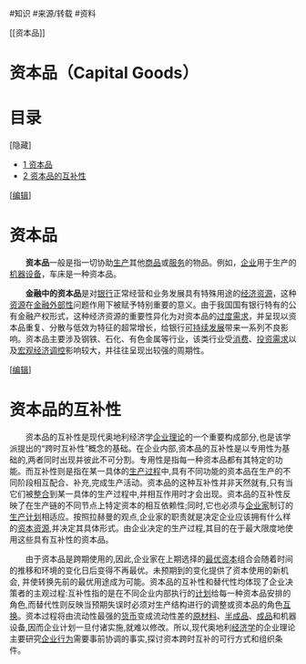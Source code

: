 #知识 
#来源/转载 
#资料 


[[资本品]]

# 资本品（Capital Goods）

# 目录

\[隐藏\]

-   [1 资本品](https://wiki.mbalib.com/wiki/%E8%B5%84%E6%9C%AC%E5%93%81#.E8.B5.84.E6.9C.AC.E5.93.81)
-   [2 资本品的互补性](https://wiki.mbalib.com/wiki/%E8%B5%84%E6%9C%AC%E5%93%81#.E8.B5.84.E6.9C.AC.E5.93.81.E7.9A.84.E4.BA.92.E8.A1.A5.E6.80.A7)

\[[编辑](https://wiki.mbalib.com/w/index.php?title=%E8%B5%84%E6%9C%AC%E5%93%81&action=edit&section=1 "编辑段落: 资本品")\]

# 资本品

　　**资本品**一般是指一切协助[生产](https://wiki.mbalib.com/wiki/%E7%94%9F%E4%BA%A7 "生产")其他[商品](https://wiki.mbalib.com/wiki/%E5%95%86%E5%93%81 "商品")或[服务](https://wiki.mbalib.com/wiki/%E6%9C%8D%E5%8A%A1 "服务")的物品。例如，[企业](https://wiki.mbalib.com/wiki/%E4%BC%81%E4%B8%9A "企业")用于生产的[机器设备](https://wiki.mbalib.com/wiki/%E6%9C%BA%E5%99%A8%E8%AE%BE%E5%A4%87 "机器设备")，车床是一种资本品。

　　**金融中的资本品**是对[银行](https://wiki.mbalib.com/wiki/%E9%93%B6%E8%A1%8C "银行")正常经营和业务发展具有特殊用途的[经济资源](https://wiki.mbalib.com/wiki/%E7%BB%8F%E6%B5%8E%E8%B5%84%E6%BA%90 "经济资源")，这种[资源](https://wiki.mbalib.com/wiki/%E8%B5%84%E6%BA%90 "资源")在[金融外部性](https://wiki.mbalib.com/wiki/%E9%87%91%E8%9E%8D%E5%A4%96%E9%83%A8%E6%80%A7 "金融外部性")问题作用下被赋予特别重要的意义。由于我国国有银行特有的公有金融产权形式，这种经济资源的重要性异化为对资本品的[过度需求](https://wiki.mbalib.com/wiki/%E8%BF%87%E5%BA%A6%E9%9C%80%E6%B1%82 "过度需求")，并呈现以资本品重复、分散与低效为特征的超常增长，给银行[可持续发展](https://wiki.mbalib.com/wiki/%E5%8F%AF%E6%8C%81%E7%BB%AD%E5%8F%91%E5%B1%95 "可持续发展")带来一系列不良影响。资本品主要涉及钢铁、石化、有色金属等行业，该类行业受[消费](https://wiki.mbalib.com/wiki/%E6%B6%88%E8%B4%B9 "消费")、[投资需求](https://wiki.mbalib.com/wiki/%E6%8A%95%E8%B5%84%E9%9C%80%E6%B1%82 "投资需求")以及[宏观经济调控](https://wiki.mbalib.com/wiki/%E5%AE%8F%E8%A7%82%E7%BB%8F%E6%B5%8E%E8%B0%83%E6%8E%A7 "宏观经济调控")影响较大，并往往呈现出较强的周期性。

\[[编辑](https://wiki.mbalib.com/w/index.php?title=%E8%B5%84%E6%9C%AC%E5%93%81&action=edit&section=2 "编辑段落: 资本品的互补性")\]

# 资本品的互补性

　　资本品的互补性是现代奥地利经济学[企业理论](https://wiki.mbalib.com/wiki/%E4%BC%81%E4%B8%9A%E7%90%86%E8%AE%BA "企业理论")的一个重要构成部分,也是该学派提出的“跨时互补性”概念的基础。在企业内部,资本品的互补性是以专用性为基础的,两者同时出现并彼此不可分割。专用性是指每一种资本品都有其特定的功能。而互补性则是指在某一具体的[生产过程](https://wiki.mbalib.com/wiki/%E7%94%9F%E4%BA%A7%E8%BF%87%E7%A8%8B "生产过程")中,具有不同功能的资本品在生产的不同阶段相互配合、补充,完成生产活动。资本品的这种互补性并非天然就有,只有当它们被[整合](https://wiki.mbalib.com/wiki/%E6%95%B4%E5%90%88 "整合")到某一具体的生产过程中,并相互作用时才会出现。资本品的互补性反映了在生产链的不同节点上特定资本的相互依赖性;同时,它也必须与[企业家](https://wiki.mbalib.com/wiki/%E4%BC%81%E4%B8%9A%E5%AE%B6 "企业家")制订的[生产计划](https://wiki.mbalib.com/wiki/%E7%94%9F%E4%BA%A7%E8%AE%A1%E5%88%92 "生产计划")相适应。按照拉赫曼的观点,企业家的职责就是决定企业应该拥有什么样的[资本资源](https://wiki.mbalib.com/wiki/%E8%B5%84%E6%9C%AC%E8%B5%84%E6%BA%90 "资本资源"),并决定其具体形式。由企业决定的生产过程,其目的在于最大限度地使用这些具有互补性的资本品。

　　由于资本品是跨期使用的,因此,企业家在上期选择的[最优资本](https://wiki.mbalib.com/wiki/%E6%9C%80%E4%BC%98%E8%B5%84%E6%9C%AC "最优资本")组合会随着时间的推移和环境的变化日后变得不再最优。未预期到的变化提供了资本使用的新机会, 并使转换先前的最优用途成为可能。资本品的互补性和替代性均体现了企业决策者的主观过程:互补性指的是在不同企业内部执行的[计划](https://wiki.mbalib.com/wiki/%E8%AE%A1%E5%88%92 "计划")给每一种资本品安排的角色,而替代性则反映当预期失误时必须对生产结构进行的调整或资本品的角色[互换](https://wiki.mbalib.com/wiki/%E4%BA%92%E6%8D%A2 "互换")。资本过程将由流动性最强的[货币](https://wiki.mbalib.com/wiki/%E8%B4%A7%E5%B8%81 "货币")变成流动性差的[原材料](https://wiki.mbalib.com/wiki/%E5%8E%9F%E6%9D%90%E6%96%99 "原材料")、[半成品](https://wiki.mbalib.com/wiki/%E5%8D%8A%E6%88%90%E5%93%81 "半成品")、[成品](https://wiki.mbalib.com/wiki/%E6%88%90%E5%93%81 "成品")和机器设备,因而企业计划一旦付诸实施,就难以修改。所以,现代奥地利[经济学](https://wiki.mbalib.com/wiki/%E7%BB%8F%E6%B5%8E%E5%AD%A6 "经济学")的企业理论主要研究[企业行为](https://wiki.mbalib.com/wiki/%E4%BC%81%E4%B8%9A%E8%A1%8C%E4%B8%BA "企业行为")需要事前协调的事实,探讨资本跨时互补的可行方式和组织条件。